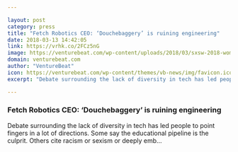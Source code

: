 ```yaml
---

layout: post
category: press
title: "Fetch Robotics CEO: ‘Douchebaggery’ is ruining engineering"
date: 2018-03-13 14:42:05
link: https://vrhk.co/2FCz5nG
image: https://venturebeat.com/wp-content/uploads/2018/03/sxsw-2018-women-in-robotics.jpg?fit=1200%2C900&strip=all
domain: venturebeat.com
author: "VentureBeat"
icon: https://venturebeat.com/wp-content/themes/vb-news/img/favicon.ico
excerpt: "Debate surrounding the lack of diversity in tech has led people to point fingers in a lot of directions. Some say the educational pipeline is the culprit. Others cite racism or sexism or deeply emb…"

---
```


### Fetch Robotics CEO: ‘Douchebaggery’ is ruining engineering

Debate surrounding the lack of diversity in tech has led people to point fingers in a lot of directions. Some say the educational pipeline is the culprit. Others cite racism or sexism or deeply emb…